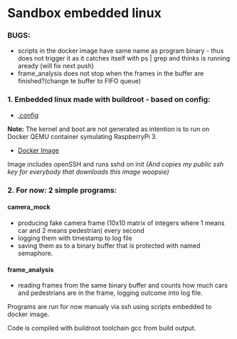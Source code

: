 # Sandbox embedded linux

### BUGS:

- scripts in the docker image have same name as program binary - thus does not trigger it as it catches itself with ps | grep and thinks is running aready (will fix next push)
- frame_analysis does not stop when the frames in the buffer are finished?(change te buffer to FIFO queue)

### 1. Embedded linux made with buildroot - based on config:

- [.config](./.config)

**Note:** The kernel and boot are not generated as intention is to run on Docker QEMU container symulating RaspberryPi 3.

- [Docker Image](https://hub.docker.com/r/olosrolo/rp3_linux)

Image includes openSSH and runs sshd on init _(And copies my public ssh key for everybody that downloads this image woopsie)_

### 2. For now: 2 simple programs:

#### camera_mock

- producing fake camera frame (10x10 matrix of integers where 1 means car and 2 means pedestrian) every second
- logging them with timestamp to log file
- saving them as to a binary buffer that is protected with named semaphore.

#### frame_analysis

- reading frames from the same binary buffer and counts how much cars and pedestrians are in the frame, logging outcome into log file.

Programs are run for now manualy via ssh using scripts embedded to docker image.

Code is compiled with buildroot toolchain gcc from build output.
